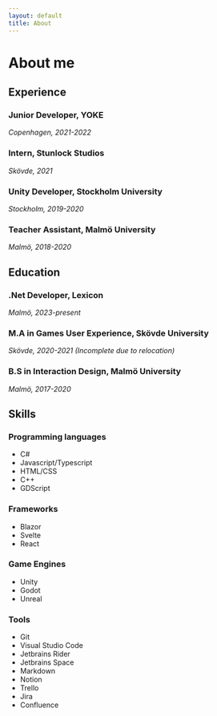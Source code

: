 ```yaml
---
layout: default
title: About
---
```


# About me
## Experience
### Junior Developer, YOKE
*Copenhagen,*
*2021-2022*
### Intern, Stunlock Studios
*Skövde, 2021*
### Unity Developer, Stockholm University
*Stockholm, 2019-2020*
### Teacher Assistant, Malmö University
*Malmö, 2018-2020*

## Education
### .Net Developer, Lexicon
*Malmö, 2023-present*
### M.A in Games User Experience, Skövde University
*Skövde, 2020-2021 (Incomplete due to relocation)*
### B.S in Interaction Design, Malmö University
*Malmö, 2017-2020*

## Skills
### Programming languages
- C#
- Javascript/Typescript
- HTML/CSS
- C++
- GDScript

### Frameworks
- Blazor
- Svelte
- React

### Game Engines
- Unity
- Godot
- Unreal

### Tools
- Git
- Visual Studio Code
- Jetbrains Rider
- Jetbrains Space
- Markdown
- Notion
- Trello
- Jira
- Confluence
